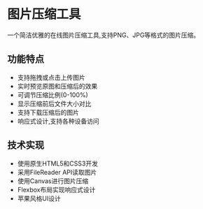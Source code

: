 # 图片压缩工具

一个简洁优雅的在线图片压缩工具,支持PNG、JPG等格式的图片压缩。

## 功能特点

- 支持拖拽或点击上传图片
- 实时预览原图和压缩后的效果
- 可调节压缩比例(0-100%)
- 显示压缩前后文件大小对比
- 支持下载压缩后的图片
- 响应式设计,支持各种设备访问

## 技术实现

- 使用原生HTML5和CSS3开发
- 采用FileReader API读取图片
- 使用Canvas进行图片压缩
- Flexbox布局实现响应式设计
- 苹果风格UI设计 